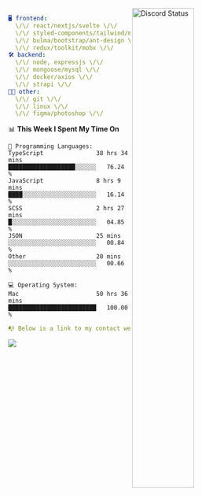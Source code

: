 
<a href="https://discord.com/users/279302975371870218" target="_blank">
    <img width="50%" align="right" alt="Discord Status" src="https://lanyard.cnrad.dev/api/279302975371870218?bg=161B22&borderRadius=5px%205px%200%200&hideTimestamp=true&idleMessage=Just%20chillin%27%20at%20the%20moment&animated=true">
</a>

```yaml
🖥️ frontend: 
  \/\/ react/nextjs/svelte \/\/
  \/\/ styled-components/tailwind/mui/
  \/\/ bulma/bootstrap/ant-design \/\/
  \/\/ redux/toolkit/mobx \/\/
🛠 backend: 
  \/\/ node, expressjs \/\/
  \/\/ mongoose/mysql \/\/
  \/\/ docker/axios \/\/
  \/\/ strapi \/\/
👨‍💻 other: 
  \/\/ git \/\/ 
  \/\/ linux \/\/
  \/\/ figma/photoshop \/\/
```
<!--START_SECTION:waka-->
📊 **This Week I Spent My Time On** 

```text
💬 Programming Languages: 
TypeScript               38 hrs 34 mins      ███████████████████░░░░░░   76.24 % 
JavaScript               8 hrs 9 mins        ████░░░░░░░░░░░░░░░░░░░░░   16.14 % 
SCSS                     2 hrs 27 mins       █░░░░░░░░░░░░░░░░░░░░░░░░   04.85 % 
JSON                     25 mins             ░░░░░░░░░░░░░░░░░░░░░░░░░   00.84 % 
Other                    20 mins             ░░░░░░░░░░░░░░░░░░░░░░░░░   00.66 % 

💻 Operating System: 
Mac                      50 hrs 36 mins      █████████████████████████   100.00 % 
```


<!--END_SECTION:waka-->
```yaml
📭 Below is a link to my contact website 
```
<a href="https://mxns.xyz" target="_black"> <img src="https://img.shields.io/badge/website-161B22?style=for-the-badge&logo=About.me&logoColor=white"></img> <a/>
